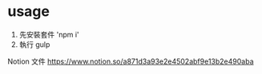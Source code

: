 # usage

1. 先安裝套件 'npm i' 
2. 執行 gulp


Notion 文件
https://www.notion.so/a871d3a93e2e4502abf9e13b2e490aba
